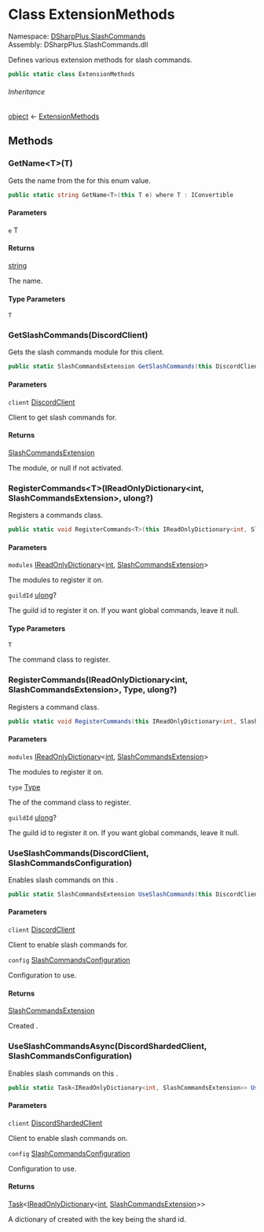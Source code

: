 # Class ExtensionMethods

Namespace: [DSharpPlus.SlashCommands](DSharpPlus.SlashCommands.md)  
Assembly: DSharpPlus.SlashCommands.dll

Defines various extension methods for slash commands.

```csharp
public static class ExtensionMethods
```

###### Inheritance

[object](https://learn.microsoft.com/dotnet/api/system.object) ← 
[ExtensionMethods](DSharpPlus.SlashCommands.ExtensionMethods.md)

## Methods

### <a id="DSharpPlus_SlashCommands_ExtensionMethods_GetName__1___0_"></a>GetName<T\>\(T\)

Gets the name from the <xref href="DSharpPlus.SlashCommands.ChoiceNameAttribute" data-throw-if-not-resolved="false"></xref> for this enum value.

```csharp
public static string GetName<T>(this T e) where T : IConvertible
```

#### Parameters

`e` T

#### Returns

[string](https://learn.microsoft.com/dotnet/api/system.string)

The name.

#### Type Parameters

`T` 

### <a id="DSharpPlus_SlashCommands_ExtensionMethods_GetSlashCommands_DSharpPlus_DiscordClient_"></a>GetSlashCommands\(DiscordClient\)

Gets the slash commands module for this client.

```csharp
public static SlashCommandsExtension GetSlashCommands(this DiscordClient client)
```

#### Parameters

`client` [DiscordClient](DSharpPlus.DiscordClient.md)

Client to get slash commands for.

#### Returns

[SlashCommandsExtension](DSharpPlus.SlashCommands.SlashCommandsExtension.md)

The module, or null if not activated.

### <a id="DSharpPlus_SlashCommands_ExtensionMethods_RegisterCommands__1_System_Collections_Generic_IReadOnlyDictionary_System_Int32_DSharpPlus_SlashCommands_SlashCommandsExtension__System_Nullable_System_UInt64__"></a>RegisterCommands<T\>\(IReadOnlyDictionary<int, SlashCommandsExtension\>, ulong?\)

Registers a commands class.

```csharp
public static void RegisterCommands<T>(this IReadOnlyDictionary<int, SlashCommandsExtension> modules, ulong? guildId = null) where T : ApplicationCommandModule
```

#### Parameters

`modules` [IReadOnlyDictionary](https://learn.microsoft.com/dotnet/api/system.collections.generic.ireadonlydictionary\-2)<[int](https://learn.microsoft.com/dotnet/api/system.int32), [SlashCommandsExtension](DSharpPlus.SlashCommands.SlashCommandsExtension.md)\>

The modules to register it on.

`guildId` [ulong](https://learn.microsoft.com/dotnet/api/system.uint64)?

The guild id to register it on. If you want global commands, leave it null.

#### Type Parameters

`T` 

The command class to register.

### <a id="DSharpPlus_SlashCommands_ExtensionMethods_RegisterCommands_System_Collections_Generic_IReadOnlyDictionary_System_Int32_DSharpPlus_SlashCommands_SlashCommandsExtension__System_Type_System_Nullable_System_UInt64__"></a>RegisterCommands\(IReadOnlyDictionary<int, SlashCommandsExtension\>, Type, ulong?\)

Registers a command class.

```csharp
public static void RegisterCommands(this IReadOnlyDictionary<int, SlashCommandsExtension> modules, Type type, ulong? guildId = null)
```

#### Parameters

`modules` [IReadOnlyDictionary](https://learn.microsoft.com/dotnet/api/system.collections.generic.ireadonlydictionary\-2)<[int](https://learn.microsoft.com/dotnet/api/system.int32), [SlashCommandsExtension](DSharpPlus.SlashCommands.SlashCommandsExtension.md)\>

The modules to register it on.

`type` [Type](https://learn.microsoft.com/dotnet/api/system.type)

The <xref href="System.Type" data-throw-if-not-resolved="false"></xref> of the command class to register.

`guildId` [ulong](https://learn.microsoft.com/dotnet/api/system.uint64)?

The guild id to register it on. If you want global commands, leave it null.

### <a id="DSharpPlus_SlashCommands_ExtensionMethods_UseSlashCommands_DSharpPlus_DiscordClient_DSharpPlus_SlashCommands_SlashCommandsConfiguration_"></a>UseSlashCommands\(DiscordClient, SlashCommandsConfiguration\)

Enables slash commands on this <xref href="DSharpPlus.DiscordClient" data-throw-if-not-resolved="false"></xref>.

```csharp
public static SlashCommandsExtension UseSlashCommands(this DiscordClient client, SlashCommandsConfiguration config = null)
```

#### Parameters

`client` [DiscordClient](DSharpPlus.DiscordClient.md)

Client to enable slash commands for.

`config` [SlashCommandsConfiguration](DSharpPlus.SlashCommands.SlashCommandsConfiguration.md)

Configuration to use.

#### Returns

[SlashCommandsExtension](DSharpPlus.SlashCommands.SlashCommandsExtension.md)

Created <xref href="DSharpPlus.SlashCommands.SlashCommandsExtension" data-throw-if-not-resolved="false"></xref>.

### <a id="DSharpPlus_SlashCommands_ExtensionMethods_UseSlashCommandsAsync_DSharpPlus_DiscordShardedClient_DSharpPlus_SlashCommands_SlashCommandsConfiguration_"></a>UseSlashCommandsAsync\(DiscordShardedClient, SlashCommandsConfiguration\)

Enables slash commands on this <xref href="DSharpPlus.DiscordShardedClient" data-throw-if-not-resolved="false"></xref>.

```csharp
public static Task<IReadOnlyDictionary<int, SlashCommandsExtension>> UseSlashCommandsAsync(this DiscordShardedClient client, SlashCommandsConfiguration config = null)
```

#### Parameters

`client` [DiscordShardedClient](DSharpPlus.DiscordShardedClient.md)

Client to enable slash commands on.

`config` [SlashCommandsConfiguration](DSharpPlus.SlashCommands.SlashCommandsConfiguration.md)

Configuration to use.

#### Returns

[Task](https://learn.microsoft.com/dotnet/api/system.threading.tasks.task\-1)<[IReadOnlyDictionary](https://learn.microsoft.com/dotnet/api/system.collections.generic.ireadonlydictionary\-2)<[int](https://learn.microsoft.com/dotnet/api/system.int32), [SlashCommandsExtension](DSharpPlus.SlashCommands.SlashCommandsExtension.md)\>\>

A dictionary of created <xref href="DSharpPlus.SlashCommands.SlashCommandsExtension" data-throw-if-not-resolved="false"></xref> with the key being the shard id.


